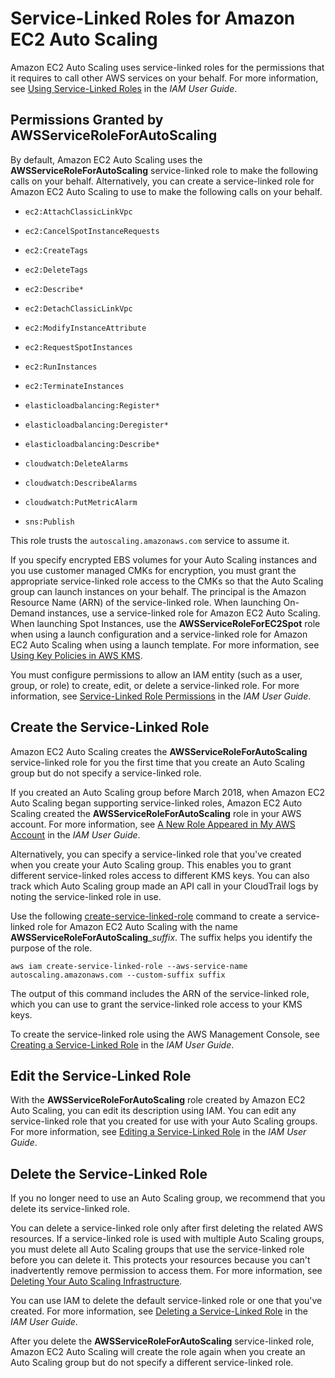 # Service\-Linked Roles for Amazon EC2 Auto Scaling<a name="autoscaling-service-linked-role"></a>

Amazon EC2 Auto Scaling uses service\-linked roles for the permissions that it requires to call other AWS services on your behalf\. For more information, see [Using Service\-Linked Roles](http://docs.aws.amazon.com/IAM/latest/UserGuide/using-service-linked-roles.html) in the *IAM User Guide*\.

## Permissions Granted by AWSServiceRoleForAutoScaling<a name="service-linked-role-permissions"></a>

By default, Amazon EC2 Auto Scaling uses the **AWSServiceRoleForAutoScaling** service\-linked role to make the following calls on your behalf\. Alternatively, you can create a service\-linked role for Amazon EC2 Auto Scaling to use to make the following calls on your behalf\.

+ `ec2:AttachClassicLinkVpc`

+ `ec2:CancelSpotInstanceRequests`

+ `ec2:CreateTags`

+ `ec2:DeleteTags`

+ `ec2:Describe*`

+ `ec2:DetachClassicLinkVpc`

+ `ec2:ModifyInstanceAttribute`

+ `ec2:RequestSpotInstances`

+ `ec2:RunInstances`

+ `ec2:TerminateInstances`

+ `elasticloadbalancing:Register*`

+ `elasticloadbalancing:Deregister*`

+ `elasticloadbalancing:Describe*`

+ `cloudwatch:DeleteAlarms`

+ `cloudwatch:DescribeAlarms`

+ `cloudwatch:PutMetricAlarm`

+ `sns:Publish`

This role trusts the `autoscaling.amazonaws.com` service to assume it\.

If you specify encrypted EBS volumes for your Auto Scaling instances and you use customer managed CMKs for encryption, you must grant the appropriate service\-linked role access to the CMKs so that the Auto Scaling group can launch instances on your behalf\. The principal is the Amazon Resource Name \(ARN\) of the service\-linked role\. When launching On\-Demand instances, use a service\-linked role for Amazon EC2 Auto Scaling\. When launching Spot Instances, use the **AWSServiceRoleForEC2Spot** role when using a launch configuration and a service\-linked role for Amazon EC2 Auto Scaling when using a launch template\. For more information, see [Using Key Policies in AWS KMS](http://docs.aws.amazon.com/kms/latest/developerguide/key-policies.html)\.

You must configure permissions to allow an IAM entity \(such as a user, group, or role\) to create, edit, or delete a service\-linked role\. For more information, see [Service\-Linked Role Permissions](http://docs.aws.amazon.com/IAM/latest/UserGuide/using-service-linked-roles.html#service-linked-role-permissions) in the *IAM User Guide*\.

## Create the Service\-Linked Role<a name="create-service-linked-role"></a>

Amazon EC2 Auto Scaling creates the **AWSServiceRoleForAutoScaling** service\-linked role for you the first time that you create an Auto Scaling group but do not specify a service\-linked role\.

If you created an Auto Scaling group before March 2018, when Amazon EC2 Auto Scaling began supporting service\-linked roles, Amazon EC2 Auto Scaling created the **AWSServiceRoleForAutoScaling** role in your AWS account\. For more information, see [A New Role Appeared in My AWS Account](http://docs.aws.amazon.com/IAM/latest/UserGuide/troubleshoot_roles.html#troubleshoot_roles_new-role-appeared) in the *IAM User Guide*\.

Alternatively, you can specify a service\-linked role that you've created when you create your Auto Scaling group\. This enables you to grant different service\-linked roles access to different KMS keys\. You can also track which Auto Scaling group made an API call in your CloudTrail logs by noting the service\-linked role in use\.

Use the following [create\-service\-linked\-role](http://docs.aws.amazon.com/cli/latest/reference/iam/create-service-linked-role.html) command to create a service\-linked role for Amazon EC2 Auto Scaling with the name **AWSServiceRoleForAutoScaling**\_*suffix*\. The suffix helps you identify the purpose of the role\.

```
aws iam create-service-linked-role --aws-service-name autoscaling.amazonaws.com --custom-suffix suffix
```

The output of this command includes the ARN of the service\-linked role, which you can use to grant the service\-linked role access to your KMS keys\.

To create the service\-linked role using the AWS Management Console, see [Creating a Service\-Linked Role](http://docs.aws.amazon.com/IAM/latest/UserGuide/using-service-linked-roles.html#create-service-linked-role) in the *IAM User Guide*\.

## Edit the Service\-Linked Role<a name="edit-service-linked-role"></a>

With the **AWSServiceRoleForAutoScaling** role created by Amazon EC2 Auto Scaling, you can edit its description using IAM\. You can edit any service\-linked role that you created for use with your Auto Scaling groups\. For more information, see [Editing a Service\-Linked Role](http://docs.aws.amazon.com/IAM/latest/UserGuide/using-service-linked-roles.html#edit-service-linked-role) in the *IAM User Guide*\.

## Delete the Service\-Linked Role<a name="delete-service-linked-role"></a>

If you no longer need to use an Auto Scaling group, we recommend that you delete its service\-linked role\.

You can delete a service\-linked role only after first deleting the related AWS resources\. If a service\-linked role is used with multiple Auto Scaling groups, you must delete all Auto Scaling groups that use the service\-linked role before you can delete it\. This protects your resources because you can't inadvertently remove permission to access them\. For more information, see [Deleting Your Auto Scaling Infrastructure](as-process-shutdown.md)\.

You can use IAM to delete the default service\-linked role or one that you've created\. For more information, see [Deleting a Service\-Linked Role](http://docs.aws.amazon.com/IAM/latest/UserGuide/using-service-linked-roles.html#delete-service-linked-role) in the *IAM User Guide*\.

After you delete the **AWSServiceRoleForAutoScaling** service\-linked role, Amazon EC2 Auto Scaling will create the role again when you create an Auto Scaling group but do not specify a different service\-linked role\.